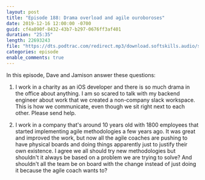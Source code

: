 ```yaml
---
layout: post
title: "Episode 188: Drama overload and agile ouroboroses"
date: 2019-12-16 12:00:00 -0700
guid: cf4a890f-8432-43b7-b297-0676ff3af401
duration: "25:35"
length: 22693243
file: "https://dts.podtrac.com/redirect.mp3/download.softskills.audio/sse-188.mp3"
categories: episode
enable_comments: true
---
```


In this episode, Dave and Jamison answer these questions:

1. I work in a charity as an iOS developer and there is so much drama in the office about anything. I am so scared to talk with my backend engineer about work that we created a non-company slack workspace. This is how we communicate, even though we sit right next to each other. Please send help.


2. I work in a company that's around 10 years old with 1800 employees that started implementing agile methodologies a few years ago. It was great and improved the work, but now all the agile coaches are pushing to have physical boards and doing things apparently just to justify their own existence. I agree we all should try new methodologies but shouldn't it always be based on a problem we are trying to solve? And shouldn't all the team be on board with the change instead of just doing it because the agile coach wants to?
